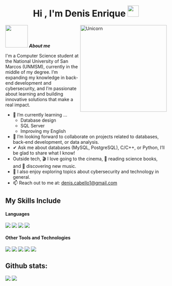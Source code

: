 <h1 align="center"><b>Hi , I'm Denis Enrique </b><img src="https://media.giphy.com/media/hvRJCLFzcasrR4ia7z/giphy.gif" width="35"></h1>
<!--  -->
<img align="right" width=270px alt="Unicorn" src="https://media4.giphy.com/media/v1.Y2lkPTc5MGI3NjExb2hkc21pZzE1cmp3bWM2NGZhNjJ0ODBoMHE0c212cjBoNm01ZWMybyZlcD12MV9pbnRlcm5hbF9naWZfYnlfaWQmY3Q9Zw/JIX9t2j0ZTN9S/giphy.gif" />

<img src="https://media4.giphy.com/media/v1.Y2lkPTc5MGI3NjExZGFlMXp0c2lwbDQ4c25hd2F0aTUwNHdnd2NkbjNqdWNkdGh3YXl6biZlcD12MV9pbnRlcm5hbF9naWZfYnlfaWQmY3Q9Zw/SeGogDqidtnZS/giphy.gif" width="70px">&nbsp;***About me***

I'm a Computer Science student at the National University of San Marcos (UNMSM), currently in the 
middle of my degree.  I’m expanding my knowledge in back-end development and cybersecurity, and I’m passionate about learning and building 
innovative solutions that make a real impact.

- 🌱 I’m currently learning ...
  - Database design
  - SQL Server
  - Improving my English
- 👯 I’m looking forward to collaborate on projects related to databases, back-end development, or data analysis.
- ✔ Ask me about databases (MySQL, PostgreSQL), C/C++, or Python, I’ll be glad to share what I know!<br>
- Outside tech, 🎬 I love going to the cinema, 📖 reading science books, and 🎵 discovering new music.  
- 👾 I also enjoy exploring topics about cybersecurity and technology in general.  
- 📫 Reach out to me at: <a href="denis.cabello1@gmail.com">denis.cabello1@gmail.com</a>

## My Skills Include

<h4> Languages </h4>
<span> 
  <img src="https://img.shields.io/badge/c-%2300599C.svg?style=for-the-badge&logo=c&logoColor=white">
  <img src="https://img.shields.io/badge/c++-%2300599C.svg?style=for-the-badge&logo=c%2B%2B&logoColor=white">
  <img src="https://img.shields.io/badge/python-3670A0?style=for-the-badge&logo=python&logoColor=ffdd54">
  <img src="https://img.shields.io/badge/java-%23ED8B00.svg?style=for-the-badge&logo=openjdk&logoColor=white">



</span>


<h4> Other Tools and Technologies </h4>
<span>
  <img src="https://img.shields.io/badge/mysql-4479A1.svg?style=for-the-badge&logo=mysql&logoColor=white">
  <img src="https://img.shields.io/badge/postgres-%23316192.svg?style=for-the-badge&logo=postgresql&logoColor=white">
  <img src="https://img.shields.io/badge/MongoDB-%234ea94b.svg?style=for-the-badge&logo=mongodb&logoColor=white">
  <img src="https://img.shields.io/badge/Microsoft%20SQL%20Server-CC2927?style=for-the-badge&logo=microsoft%20sql%20server&logoColor=white">
  <img src="https://img.shields.io/badge/git-%23F05033.svg?style=for-the-badge&logo=git&logoColor=white">






<h2>Github stats:</h2> 

[![](https://github-readme-stats.vercel.app/api?username=degnie&show_icons=true&theme=tokyonight&hide_border=true&locale=en)](https://github.com/degnie)
[![](https://github-readme-streak-stats.herokuapp.com/?user=degnie&theme=material-palenight)](https://github.com/degnie)
</div>

